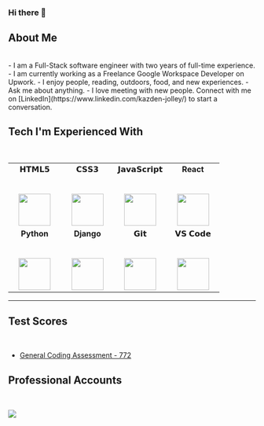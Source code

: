 ### Hi there 👋

## About Me
<br/>
- I am a Full-Stack software engineer with two years of full-time experience.
- I am currently working as a Freelance Google Workspace Developer on Upwork.
- I enjoy people, reading, outdoors, food, and new experiences.
- Ask me about anything.
- I love meeting with new people. Connect with me on [LinkedIn](https://www.linkedin.com/kazden-jolley/) to start a conversation.

## Tech I'm Experienced With
<br/>

<table align="center">
  <tbody>
    <tr valign="top">
      <td align="center" width="25%">
        <span>𝗛𝗧𝗠𝗟𝟱</span><br><br><br>
        <img height="65px" src="https://cdn.svgporn.com/logos/html-5.svg">
      </td>
      <td align="center" width="25%">
        <span>𝗖𝗦𝗦𝟯</span><br><br><br>
        <img height="65px" src="https://cdn.svgporn.com/logos/css-3.svg">
      </td>
      <td align="center" width="25%">
        <span>𝗝𝗮𝘃𝗮𝗦𝗰𝗿𝗶𝗽𝘁</span><br><br><br>
        <img height="65px" src="https://cdn.svgporn.com/logos/javascript.svg">
      </td>
      <td align="center" width="25%">
        <span><strong>React</strong>
        </span><br><br><br>
        <img height="65px" src="https://cdn4.iconfinder.com/data/icons/logos-3/600/React.js_logo-512.png">
      </td>
    </tr>
    <tr valign="top">
      <td align="center" width="25%">
        <span><strong>Python</strong>
        </span><br><br><br>
        <img height="65px" src="https://cdn4.iconfinder.com/data/icons/logos-and-brands/512/267_Python_logo-128.png">
      </td>
      <td align="center" width="25%">
        <span><strong>Django</strong></span><br><br><br>
        <img height="65px" src="https://www.vectorlogo.zone/logos/djangoproject/djangoproject-ar21.svg">
      </td>
      <td align="center" width="25%">
        <span>𝗚𝗶𝘁</span><br><br><br>
        <img height="65px" src="https://cdn.svgporn.com/logos/git-icon.svg">
      </td>
      <td align="center" width="25%">
        <span>𝗩𝗦 𝗖𝗼𝗱𝗲</span><br><br><br>
        <img height="65px" src="https://cdn.svgporn.com/logos/visual-studio-code.svg">
      </td>
    </tr>
  </tbody>
</table>
<hr>

## Test Scores
<br/>

- [General Coding Assessment - 772](https://app.codesignal.com/coding-report/aqaDNYWhxsvuKaJ3d-ddcWvvcnLrX4cy4jjvsXfcxj)

## Professional Accounts
<br/>

<a href="https://www.linkedin.com/kazden-jolley/"><img src="https://img.shields.io/badge/linkedin-%230077B5.svg?&style=for-the-badge&logo=linkedin&logoColor=white"/></a>

